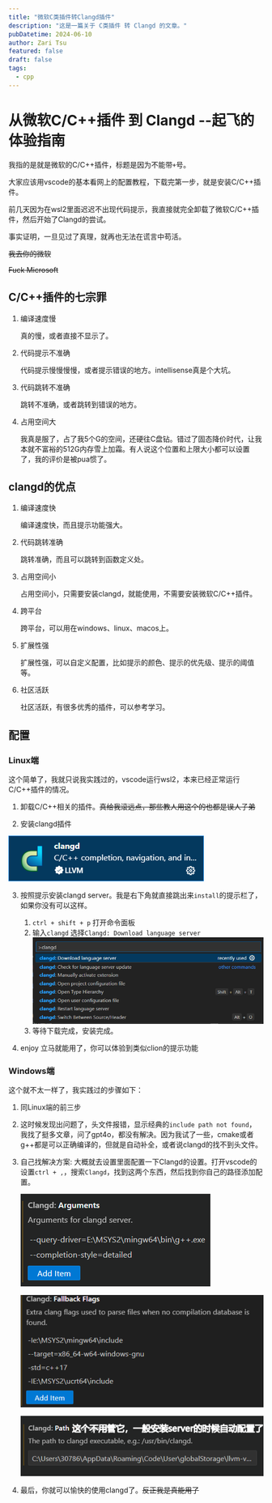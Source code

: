 ```yaml
---
title: "微软C类插件转Clangd插件"
description: "这是一篇关于 C类插件 转 Clangd 的文章。"
pubDatetime: 2024-06-10
author: Zari Tsu
featured: false
draft: false
tags:
  - cpp
---
```


# 从微软C/C++插件 到 Clangd --起飞的体验指南

我指的是就是微软的C/C++插件，标题是因为不能带`+`号。

大家应该用vscode的基本看网上的配置教程，下载完第一步，就是安装C/C++插件。

前几天因为在wsl2里面迟迟不出现代码提示，我直接就完全卸载了微软C/C++插件，然后开始了Clangd的尝试。

事实证明，一旦见过了真理，就再也无法在谎言中苟活。

~~我去你的微软~~

~~Fuck Microsoft~~

## C/C++插件的七宗罪

1. 编译速度慢

    真的慢，或者直接不显示了。

2. 代码提示不准确

    代码提示慢慢慢慢，或者提示错误的地方。intellisense真是个大坑。

3. 代码跳转不准确

    跳转不准确，或者跳转到错误的地方。

4. 占用空间大

   我真是服了，占了我5个G的空间，还硬往C盘钻。错过了固态降价时代，让我本就不富裕的512G内存雪上加霜。有人说这个位置和上限大小都可以设置了，我的评价是被pua惯了。


## clangd的优点

1. 编译速度快

    编译速度快，而且提示功能强大。

2. 代码跳转准确

    跳转准确，而且可以跳转到函数定义处。

3. 占用空间小

    占用空间小，只需要安装clangd，就能使用，不需要安装微软C/C++插件。

4. 跨平台

    跨平台，可以用在windows、linux、macos上。

5. 扩展性强

    扩展性强，可以自定义配置，比如提示的颜色、提示的优先级、提示的阈值等。

6. 社区活跃

    社区活跃，有很多优秀的插件，可以参考学习。

## 配置

### Linux端

这个简单了，我就只说我实践过的，vscode运行wsl2，本来已经正常运行C/C++插件的情况。

1. 卸载C/C++相关的插件。~~真给我滚远点，那些教人用这个的也都是误人子弟~~

2. 安装clangd插件

![clangd download](../../assets/images/clangd_download.png)

3. 按照提示安装clangd server。我是右下角就直接跳出来`install`的提示栏了，如果你没有可以这样。
   
    1. `ctrl + shift + p` 打开命令面板
    2. 输入`clangd` 选择`Clangd: Download language server`
    ![clangd server download](../../assets/images/clangd_server.png)
    3. 等待下载完成，安装完成。

4. enjoy 立马就能用了，你可以体验到类似clion的提示功能

### Windows端

这个就不太一样了，我实践过的步骤如下：

1. 同Linux端的前三步

2. 这时候发现出问题了，头文件报错，显示经典的`include path not found`， 我找了挺多文章，问了gpt4o，都没有解决。因为我试了一些，cmake或者g++都是可以正确编译的，但就是自动补全，或者说clangd的找不到头文件。

3. 自己找解决方案: 大概就去设置里面配置一下Clangd的设置。打开vscode的设置`ctrl + ,`，搜索`Clangd`，找到这两个东西，然后找到你自己的路径添加配置。

    ![clangd args](../../assets/images/clangd-argus.png)

    ![clangd fdbk flag](../../assets/images/clangd-fdbk-flag.png)

    ![clangd include path](../../assets/images/clangd-path.png)

4. 最后，你就可以愉快的使用clangd了。~~反正我是真能用了~~